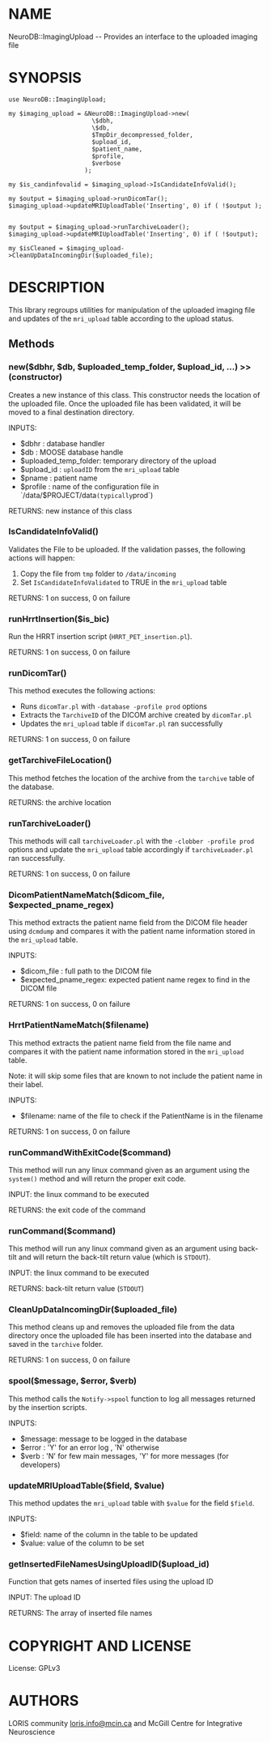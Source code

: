 # NAME

NeuroDB::ImagingUpload -- Provides an interface to the uploaded imaging file

# SYNOPSIS

    use NeuroDB::ImagingUpload;

    my $imaging_upload = &NeuroDB::ImagingUpload->new(
                           \$dbh,
                           \$db,
                           $TmpDir_decompressed_folder,
                           $upload_id,
                           $patient_name,
                           $profile,
                           $verbose
                         );

    my $is_candinfovalid = $imaging_upload->IsCandidateInfoValid();

    my $output = $imaging_upload->runDicomTar();
    $imaging_upload->updateMRIUploadTable('Inserting', 0) if ( !$output );


    my $output = $imaging_upload->runTarchiveLoader();
    $imaging_upload->updateMRIUploadTable('Inserting', 0) if ( !$output);

    my $isCleaned = $imaging_upload->CleanUpDataIncomingDir($uploaded_file);

# DESCRIPTION

This library regroups utilities for manipulation of the uploaded imaging file
and updates of the `mri_upload` table according to the upload status.

## Methods

### new($dbhr, $db, $uploaded\_temp\_folder, $upload\_id, ...) >> (constructor)

Creates a new instance of this class. This constructor needs the location of
the uploaded file. Once the uploaded file has been validated, it will be
moved to a final destination directory.

INPUTS:
  - $dbhr                : database handler
  - $db                  : MOOSE database handle
  - $uploaded\_temp\_folder: temporary directory of the upload
  - $upload\_id           : `uploadID` from the `mri_upload` table
  - $pname               : patient name
  - $profile             : name of the configuration file in
                            `/data/$PROJECT/data` (typically `prod`)

RETURNS: new instance of this class

### IsCandidateInfoValid()

Validates the File to be uploaded. If the validation passes, the following
actions will happen:
  1) Copy the file from `tmp` folder to `/data/incoming`
  2) Set `IsCandidateInfoValidated` to TRUE in the `mri_upload` table

RETURNS: 1 on success, 0 on failure

### runHrrtInsertion($is\_bic)

Run the HRRT insertion script (`HRRT_PET_insertion.pl`).

RETURNS: 1 on success, 0 on failure

### runDicomTar()

This method executes the following actions:
 - Runs `dicomTar.pl` with `-database -profile prod` options
 - Extracts the `TarchiveID` of the DICOM archive created by `dicomTar.pl`
 - Updates the `mri_upload` table if `dicomTar.pl` ran successfully

RETURNS: 1 on success, 0 on failure

### getTarchiveFileLocation()

This method fetches the location of the archive from the `tarchive` table of
the database.

RETURNS: the archive location

### runTarchiveLoader()

This methods will call `tarchiveLoader.pl` with the `-clobber -profile prod`
options and update the `mri_upload` table accordingly if `tarchiveLoader.pl` ran
successfully.

RETURNS: 1 on success, 0 on failure

### DicomPatientNameMatch($dicom\_file, $expected\_pname\_regex)

This method extracts the patient name field from the DICOM file header using
`dcmdump` and compares it with the patient name information stored in the
`mri_upload` table.

INPUTS:
  - $dicom\_file          : full path to the DICOM file
  - $expected\_pname\_regex: expected patient name regex to find in the DICOM file

RETURNS: 1 on success, 0 on failure

### HrrtPatientNameMatch($filename)

This method extracts the patient name field from the file name and compares it with
the patient name information stored in the `mri_upload` table.

Note: it will skip some files that are known to not include the patient name in
their label.

INPUTS:
  - $filename: name of the file to check if the PatientName is in the filename

RETURNS: 1 on success, 0 on failure

### runCommandWithExitCode($command)

This method will run any linux command given as an argument using the
`system()` method and will return the proper exit code.

INPUT: the linux command to be executed

RETURNS: the exit code of the command

### runCommand($command)

This method will run any linux command given as an argument using back-tilt
and will return the back-tilt return value (which is `STDOUT`).

INPUT: the linux command to be executed

RETURNS: back-tilt return value (`STDOUT`)

### CleanUpDataIncomingDir($uploaded\_file)

This method cleans up and removes the uploaded file from the data directory
once the uploaded file has been inserted into the database and saved in the
`tarchive` folder.

RETURNS: 1 on success, 0 on failure

### spool($message, $error, $verb)

This method calls the `Notify->spool` function to log all messages
returned by the insertion scripts.

INPUTS:
 - $message: message to be logged in the database
 - $error  : 'Y' for an error log ,
             'N' otherwise
 - $verb   : 'N' for few main messages,
             'Y' for more messages (for developers)

### updateMRIUploadTable($field, $value)

This method updates the `mri_upload` table with `$value` for the field
`$field`.

INPUTS:
 - $field: name of the column in the table to be updated
 - $value: value of the column to be set

### getInsertedFileNamesUsingUploadID($upload\_id)

Function that gets names of inserted files using the upload ID

INPUT: The upload ID

RETURNS: The array of inserted file names

# COPYRIGHT AND LICENSE

License: GPLv3

# AUTHORS

LORIS community <loris.info@mcin.ca> and McGill Centre for Integrative Neuroscience
